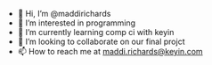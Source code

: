- 👋 Hi, I’m @maddirichards
- 👀 I’m interested in programming
- 🌱 I’m currently learning comp ci with keyin
- 💞️ I’m looking to collaborate on our final projct
- 📫 How to reach me at maddi.richards@keyin.com

<!---
maddirichards/maddirichards is a ✨ special ✨ repository because its `README.md` (this file) appears on your GitHub profile.
You can click the Preview link to take a look at your changes.
--->

